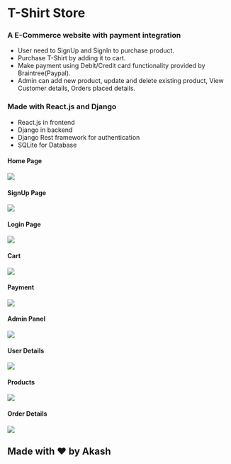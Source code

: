 # T-Shirt Store
### A E-Commerce website with payment integration
* User need to SignUp and SignIn to purchase product.
* Purchase T-Shirt by adding it to cart.
* Make payment using Debit/Credit card functionality provided by Braintree(Paypal).
* Admin can add new product, update and delete existing product, View Customer details, Orders placed details.

### Made with React.js and Django
* React.js in frontend
* Django in backend
* Django Rest framework for authentication
* SQLite for Database

#### Home Page

![](Screenshots/Home.png)

#### SignUp Page

![](Screenshots/signup.png)

#### Login Page

![](Screenshots/login.png)

#### Cart

![](Screenshots/Cart.png)

#### Payment

![](Screenshots/payment.png)

#### Admin Panel

![](Screenshots/admin_panel.png)

#### User Details

![](Screenshots/user.png)

#### Products

![](Screenshots/products.png)

#### Order Details

![](Screenshots/orders.png)

## Made with ❤️️ by Akash
